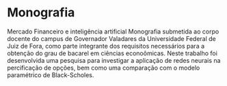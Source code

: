 # Monografia
Mercado Financeiro e inteligência artificial
Monografia submetida ao corpo docente do campus de Governador Valadares da Universidade Federal de Juiz de Fora, como parte integrante dos requisitos necessários para a obtenção do grau de bacarel em ciências econoômicas.
Neste trabalho foi desenvolvida uma pesquisa para investigar a aplicação de redes neurais na percificação de opções, bem como uma comparação com o modelo paramétrico de Black-Scholes. 
